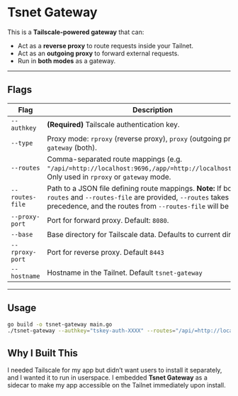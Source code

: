 # Tsnet Gateway

This is a **Tailscale-powered gateway** that can:
- Act as a **reverse proxy** to route requests inside your Tailnet.
- Act as an **outgoing proxy** to forward external requests.
- Run in **both modes** as a gateway.

---

## Flags

| Flag            | Description |
|----------------|-------------|
| `--authkey`    | **(Required)** Tailscale authentication key. |
| `--type`       | Proxy mode: `rproxy` (reverse proxy), `proxy` (outgoing proxy), or `gateway` (both). |
| `--routes`     | Comma-separated route mappings (e.g. `"/api/=http://localhost:9696,/app/=http://localhost:8081"`). Only used in `rproxy` or `gateway` mode. |
| `--routes-file` | Path to a JSON file defining route mappings. **Note:** If both `--routes` and `--routes-file` are provided, `--routes` takes precedence, and the routes from `--routes-file` will be ignored.|
| `--proxy-port`  | Port for forward proxy. Default: `8080`. |
| `--base`       | Base directory for Tailscale data. Defaults to current directory. |
| `--rproxy-port`| Port for reverse proxy. Default `8443`|
| `--hostname`| Hostname in the Tailnet. Default `tsnet-gateway`|

---

## Usage
```sh
go build -o tsnet-gateway main.go
./tsnet-gateway --authkey="tskey-auth-XXXX" --routes="/api/=http://localhost:9696"
```

## Why I Built This

I needed Tailscale for my app but didn’t want users to install it separately, and I wanted it to run in userspace. I embedded **Tsnet Gateway** as a sidecar to make my app accessible on the Tailnet immediately upon install.

